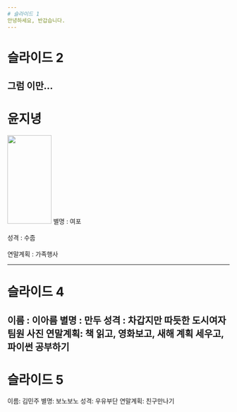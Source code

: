 ```yaml
---
# 슬라이드 1
안녕하세요, 반갑습니다.
---
```

# 슬라이드 2
그럼 이만...
---
# 윤지녕
<img src="https://t1.daumcdn.net/cfile/tistory/196669494FB46B080D" width="100" height="200" >
별명 : 여포 <br></br>
성격 : 수줍 <br></br>
연말계획 : 가족행사

---
# 슬라이드 4
이름 : 이아름
별명 : 만두
성격 : 차갑지만 따듯한 도시여자
팀원 사진
연말계획: 책 읽고, 영화보고, 새해 계획 세우고, 파이썬 공부하기
---
# 슬라이드 5
이름: 김민주
별명: 보노보노
성격: 우유부단
연말계획: 친구만나기
